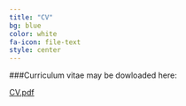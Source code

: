 ```yaml
---
title: "CV"
bg: blue
color: white
fa-icon: file-text
style: center
---
```


###Curriculum vitae may be dowloaded here:

[CV.pdf](http://timbeissinger.github.io/docs/tbeissingerCV_Feb_2015.pdf)